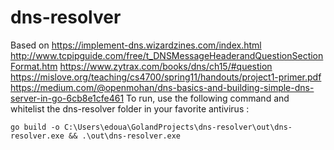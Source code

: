 # dns-resolver

Based on https://implement-dns.wizardzines.com/index.html
http://www.tcpipguide.com/free/t_DNSMessageHeaderandQuestionSectionFormat.htm
https://www.zytrax.com/books/dns/ch15/#question
https://mislove.org/teaching/cs4700/spring11/handouts/project1-primer.pdf
https://medium.com/@openmohan/dns-basics-and-building-simple-dns-server-in-go-6cb8e1cfe461
To run, use the following command and whitelist the dns-resolver folder in your favorite antivirus :
```
go build -o C:\Users\edoua\GolandProjects\dns-resolver\out\dns-resolver.exe && .\out\dns-resolver.exe
```
